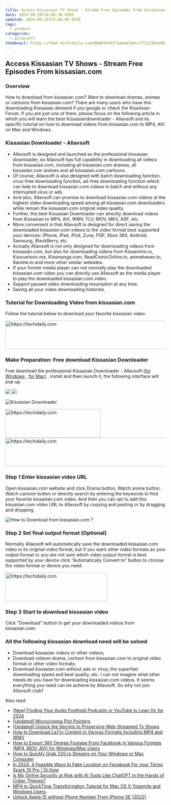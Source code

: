 ```yaml
---
title: Access Kissasian TV Shows - Stream Free Episodes From kissasian.com
date: 2024-09-20T16:09:30.039Z
updated: 2024-09-25T23:04:09.934Z
tags:
  - product
categories:
  - allavsoft
thumbnail: https://thmb.techidaily.com/0606343d17aebae3a6ccf71123da10011994b6e06ecf6d9900f777b0d8e36c8b.jpg
---
```


## Access Kissasian TV Shows - Stream Free Episodes From kissasian.com

### Overview

How to download from kissasian.com? Want to download dramas, animes or cartoons from kissasian.com? There are many users who have this downloading Kissasian demand if you google or check the KissAsian Forum. If you are just one of them, please focus on the following article in which you will learn the best Kissasiandownloader - Allavsoft and its specific tutorial on how to download videos from kissasian.com to MP4, AVI on Mac and Windows.

### Kissasian Downloader - Allavsoft

* Allavsoft is designed and launched as the professional kissasian downloader, so Allavsoft has full capability in downloading all videos from kissasian.com, including all kissasian.com dramas, all kissasian.com animes and all kissasian.com cartoons.
* Of course, Allavsoft is also designed with batch downloading function, virus-free downloading function, ad-free downloading function which can help to download kissasian.com videos in batch and without any interrupted virus or ads.
* And also, Allavsoft can promise to download kissasian.com videos at the highest video downloading speed among all kissasian.com downloaders while remain the kissasian.com original video quality.
* Further, the best Kissasian Downloader can direclty download videos from Kissasian to MP4, AVI, WMV, FLV, MOV, MKV, ASF, etc.
* More convenient is that Allavsoft is designed for direct saving the downloaded kissasian.com videos to the video format best supported your devices: iPhone, iPad, iPod, Zune, PSP, Xbox 360, Android, Samsung, BlackBerry, etc.
* Actually Allavsoft is not only designed for downloading videos from kissasian.com, but also for downloading videos from Kissanime.ru, Kisscartoon.me, Kissmanga.com, ReadComicOnline.to, animehaven.to, 9anime.to and more other similar websites.
* If your former media player can not normally play the downloaded kissasian.com video you can directly use Allavsoft as the media player to play the downloaded kissasian.com video.
* Support paused video downloading resumption at any time.
* Saving all your video downloading histories.

### Tutorial for Downloading Video from kissasian.com

Follow the tutorial below to download your favorite kissasian video.

<!-- affiliate ads begin -->
<a href="https://appsumo.8odi.net/c/5597632/2037351/7443" target="_top" id="2037351">
  <img src="//a.impactradius-go.com/display-ad/7443-2037351" border="0" alt="https://techidaily.com" width="728" height="90"/>
</a>
<img height="0" width="0" src="https://appsumo.8odi.net/i/5597632/2037351/7443" style="position:absolute;visibility:hidden;" border="0" />
<!-- affiliate ads end -->

### Make Preparation: Free download Kissasian Downloader

Free download the professional Kissasian Downloader - Allavsoft ([for Windows](https://tools.techidaily.com/allavsoft/products/) , [for Mac](https://tools.techidaily.com/allavsoft/products/)) , install and then launch it, the following interface will pop up.

[![](https://www.allavsoft.com/how-to/../images/how-to/free-download-win.jpg)](https://tools.techidaily.com/allavsoft/products/) [![](https://www.allavsoft.com/how-to/../images/how-to/free-download-mac.jpg)](https://tools.techidaily.com/allavsoft/products/)

![Kissasian Downloader](https://www.allavsoft.com/how-to/../images/allavsoft/screen-shot-600.jpg)

<!-- affiliate ads begin -->
<a href="https://aligracehair.sjv.io/c/5597632/2135399/19272" target="_top" id="2135399">
  <img src="//a.impactradius-go.com/display-ad/19272-2135399" border="0" alt="https://techidaily.com" width="300" height="90"/>
</a>
<img height="0" width="0" src="https://aligracehair.sjv.io/i/5597632/2135399/19272" style="position:absolute;visibility:hidden;" border="0" />
<!-- affiliate ads end -->

<!-- affiliate ads begin -->
<a href="https://25home.pxf.io/c/5597632/2148649/16836" target="_top" id="2148649">
  <img src="//a.impactradius-go.com/display-ad/16836-2148649" border="0" alt="https://techidaily.com" width="720" height="90"/>
</a>
<img height="0" width="0" src="https://25home.pxf.io/i/5597632/2148649/16836" style="position:absolute;visibility:hidden;" border="0" />
<!-- affiliate ads end -->

### Step 1 Enter kissasian video URL

Open kissasian.com website and click Drama button, Watch anime button, Watch cartoon button or directly search by entering the keywords to find your favorite kissasian.com video. And then you can opt to add this kissasian.com video URL to Allavsoft by copying and pasting or by dragging and dropping.

![How to Download from kissasian.com ?](https://www.allavsoft.com/how-to/../images/how-to/download-rtmp-video/download-rtmp-video.jpg)

### Step 2 Set final output format (Optional)

Normally Allavsoft will automatically save the downloaded kissasian.com video in its original video format, but if you want other video formats as your output format or you are not sure which video output format is best supported by your device click "Automatically Convert to" button to choose the video format or device you need.

<!-- affiliate ads begin -->
<a href="https://bluettius.sjv.io/c/5597632/2139109/17108" target="_top" id="2139109">
  <img src="//a.impactradius-go.com/display-ad/17108-2139109" border="0" alt="https://techidaily.com" width="320" height="90"/>
</a>
<img height="0" width="0" src="https://bluettius.sjv.io/i/5597632/2139109/17108" style="position:absolute;visibility:hidden;" border="0" />
<!-- affiliate ads end -->

### Step 3 Start to download kissasian video

Click "Download" button to get your downloaded videos from kissasian.com.

### All the following kissasian download need will be solved

* Download kissasian videos or other videos;
* Download videom drama, cartoon from kissasian.com to original video format or other video formats;
* Download kissasian.com without ads or virus; the superfast downloading speed and best quality, etc. I can not imagine what other needs do you have for downloading kissasian.com videos. It seems everything you need can be achieve by Allavsoft. So why not join Allavsoft club?

<ins class="adsbygoogle"
     style="display:block"
     data-ad-format="autorelaxed"
     data-ad-client="ca-pub-7571918770474297"
     data-ad-slot="1223367746"></ins>

<ins class="adsbygoogle"
     style="display:block"
     data-ad-client="ca-pub-7571918770474297"
     data-ad-slot="8358498916"
     data-ad-format="auto"
     data-full-width-responsive="true"></ins>

<span class="atpl-alsoreadstyle">Also read:</span>
<div><ul>
<li><a href="https://article-tips.techidaily.com/new-finding-your-audio-foothold-podcasts-or-youtube-to-lean-on-for-2024/"><u>[New] Finding Your Audio Foothold Podcasts or YouTube to Lean On for 2024</u></a></li>
<li><a href="https://extra-skills.techidaily.com/updated-microcinema-plot-pointers/"><u>[Updated] Microcinema Plot Pointers</u></a></li>
<li><a href="https://on-screen-recording.techidaily.com/updated-unlock-the-secrets-to-preserving-web-streamed-tv-shows/"><u>[Updated] Unlock the Secrets to Preserving Web-Streamed Tv Shows</u></a></li>
<li><a href="https://win-net.techidaily.com/how-to-download-la7tv-content-in-various-formats-including-mp4-and-wmv/"><u>How to Download La7.tv Content in Various Formats Including MP4 and WMV</u></a></li>
<li><a href="https://win-net.techidaily.com/how-to-export-360-degree-footage-from-facebook-in-various-formats-mp4-mov-avi-for-windowsmac-users/"><u>How to Export 360 Degree Footage From Facebook in Various Formats (MP4, MOV, AVI) for Windows/Mac Users</u></a></li>
<li><a href="https://win-net.techidaily.com/how-to-quickly-grab-220ro-streams-on-your-windows-or-mac-computer/"><u>How to Quickly Grab 220.ro Streams on Your Windows or Mac Computer</u></a></li>
<li><a href="https://location-social.techidaily.com/in-2024-4-feasible-ways-to-fake-location-on-facebook-for-your-tecno-spark-10-pro-drfone-by-drfone-virtual-android/"><u>In 2024, 4 Feasible Ways to Fake Location on Facebook For your Tecno Spark 10 Pro | Dr.fone</u></a></li>
<li><a href="https://tech-hub.techidaily.com/is-my-online-security-at-risk-with-ai-tools-like-chatgpt-in-the-hands-of-cyber-thieves/"><u>Is My Online Security at Risk with AI Tools Like ChatGPT in the Hands of Cyber Thieves?</u></a></li>
<li><a href="https://win-net.techidaily.com/mp4-to-quicktime-transformation-tutorial-for-mac-os-x-yosemite-and-windows-users/"><u>MP4 to QuickTime Transformation Tutorial for Mac OS X Yosemite and Windows Users</u></a></li>
<li><a href="https://apple-account.techidaily.com/unlock-apple-id-without-phone-number-from-iphone-se-2022-by-drfone-ios/"><u>Unlock Apple ID without Phone Number From iPhone SE (2022)</u></a></li>
</ul></div>

